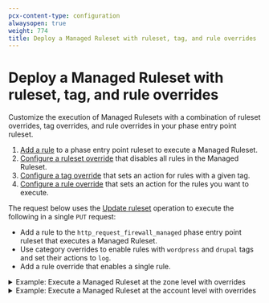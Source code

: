 ```yaml
---
pcx-content-type: configuration
alwaysopen: true
weight: 774
title: Deploy a Managed Ruleset with ruleset, tag, and rule overrides
---
```


# Deploy a Managed Ruleset with ruleset, tag, and rule overrides

Customize the execution of Managed Rulesets with a combination of ruleset overrides, tag overrides, and rule overrides in your phase entry point ruleset.

1.  [Add a rule](/ruleset-engine/basic-operations/deploy-rulesets/) to a phase entry point ruleset to execute a Managed Ruleset.
2.  [Configure a ruleset override](/ruleset-engine/managed-rulesets/override-managed-ruleset/) that disables all rules in the Managed Ruleset.
3.  [Configure a tag override](/ruleset-engine/managed-rulesets/override-managed-ruleset/) that sets an action for rules with a given tag.
4.  [Configure a rule override](/ruleset-engine/managed-rulesets/override-managed-ruleset/) that sets an action for the rules you want to execute.

The request below uses the [Update ruleset](/ruleset-engine/rulesets-api/update/) operation to execute the following in a single `PUT` request:

- Add a rule to the `http_request_firewall_managed` phase entry point ruleset that executes a Managed Ruleset.
- Use category overrides to enable rules with `wordpress` and `drupal` tags and set their actions to `log`.
- Add a rule override that enables a single rule.

<details>
<summary>Example: Execute a Managed Ruleset at the zone level with overrides</summary>
<div>

In this example:

- `"id": "{managed-ruleset-id}"` adds a rule to the `http_request_firewall_managed` phase entry point ruleset to execute a Managed Ruleset for requests addressed to a zone (`{zone-id}`).
- `"enabled": false` defines an override at the ruleset level to disable all rules in the Managed Ruleset.
- `"categories": [{"category": "wordpress", "action": "log", "enabled": true}, {"category": "drupal", "action": "log", "enabled": true}]` defines an override at the tag level to enable rules tagged with `wordpress` or `drupal` and sets their action to `log`.
- `"rules": [{"id": "{rule-id}", "action": "block", "enabled": true}]` defines an override at the rule level that enables one individual rule and sets the action to `block`.

```curl
curl -X PUT \
"https://api.cloudflare.com/client/v4/zones/{zone-id}/rulesets/phases/http_request_firewall_managed/entrypoint" \
-d '{
  "rules": [
    {
      "action": "execute",
      "expression": "true",
      "action_parameters": {
        "id": "{managed-ruleset-id}",
        "overrides": {
          "enabled": false,
          "categories": [
            {
              "category": "wordpress",
              "action": "log",
              "enabled": true
            },
            {
              "category": "drupal",
              "action": "log",
              "enabled": true
            }
          ],
          "rules": [
            {
              "id": "{rule-id}",
              "action": "block",
              "enabled": true
            }
          ]
        }
      }
    }
  ]
}'
```

</div>
</details>

<details>
<summary>Example: Execute a Managed Ruleset at the account level with overrides</summary>
<div>

In this example:

- `"id": "{managed-ruleset-id}"` adds a rule to the `http_request_firewall_managed` phase entry point ruleset that executes a Managed Ruleset for requests addressed to `example.com`.
- `"enabled": false` defines an override at the ruleset level to disable all rules in the Managed Ruleset.
- `"categories": [{"category": "wordpress", "action": "log", "enabled": true}, {"category": "drupal", "action": "log", "enabled": true}]` defines an override at the tag level to enable rules tagged with `wordpress` or `drupal` and sets their action to `log`.
- `"rules": [{"id": "{rule-id}", "action": "block", "enabled": true}]` defines an override at the rule level that enables one individual rule and sets the action to `block`.

```curl
curl -X PUT \
"https://api.cloudflare.com/client/v4/accounts/{account-id}/rulesets/phases/http_request_firewall_managed/entrypoint" \
-d '{
  "rules": [
    {
      "action": "execute",
      "expression": "cf.zone.name eq \"example.com\"",
      "action_parameters": {
        "id": "{managed-ruleset-id}",
        "overrides": {
          "enabled": false,
          "categories": [
            {
              "category": "wordpress",
              "action": "log",
              "enabled": true
            },
            {
              "category": "drupal",
              "action": "log",
              "enabled": true
            }
          ],
          "rules": [
            {
              "id": "{rule-id}",
              "action": "block",
              "enabled": true
            }
          ]
        }
      }
    }
  ]
}'
```

</div>
</details>
